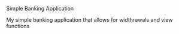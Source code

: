 Simple Banking Application

My simple banking application that allows for widthrawals and view functions
